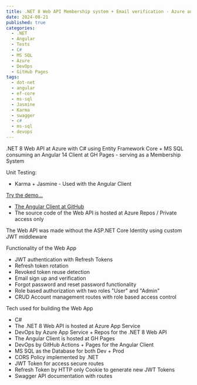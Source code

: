 ```yaml
---
title: .NET 8 Web API Membership system + Email verification - Azure and GH Pages 
date: 2024-08-21
published: true
categories:
  - .NET
  - Angular
  - Tests
  - C#
  - MS SQL
  - Azure
  - DevOps
  - GitHub Pages
tags:
  - dot-net
  - angular
  - ef-core
  - ms-sql
  - Jasmine
  - Karma
  - swagger
  - c#
  - ms-sql
  - devops
---
```



.NET 8 Web API at Azure with C# using Entity Framework Core + MS SQL consuming an Angular 14 Client at GH Pages - serving as a Membership System

Unit Testing:
<ul>
<li>Karma + Jasmine - Used with the Angular Client</li>
</ul>

<p><a href="https://persteenolsen.github.io/angular-14-example-gh-pages" target="_blank" title="Angular 14 + Web API in .NET 8 Membership System">Try the demo...</a></p>

<ul>

<li>
<a href="https://github.com/persteenolsen/angular-14-example-gh-pages" target="_blank">The Angular Client at GitHub</a>
</li>
<li>
The source code of the Web API is hosted at Azure Repos / Private access only
</li>

</ul>

<p>The Web API was made without the ASP.NET Core Identity using custom JWT middleware</p>

<p>Functionality of the Web App</p>
<ul>

<li>JWT authentication with Refresh Tokens</li>
<li>Refresh token rotation</li>
<li>Revoked token reuse detection</li>
<li>Email sign up and verification</li>
<li>Forgot password and reset password functionality</li>
<li>Role based authorization with two roles "User" and "Admin"</li>
<li>CRUD Account management routes with role based access control</li>
</ul>

<p>Tech used for building the Web App</p>
<ul>
<li>C#</li>
<li>The .NET 8 Web API is hosted at Azure App Service</li>
<li>DevOps by Azure App Service + Repos for the .NET 8 Web API</li>
<li>The Angular Client is hosted at GH Pages</li>
<li>DevOps by GitHub Actions + Pages for the Angular Client</li>
<li>MS SQL as the Database for both Dev + Prod</li>
<li>CORS Policy implemented by .NET</li>
<li>JWT Token for access secure routes</li>
<li>Refresh Token by HTTP only Cookie to generate new JWT Tokens</li>
<li>Swagger API documentation with routes</li>
</ul>


